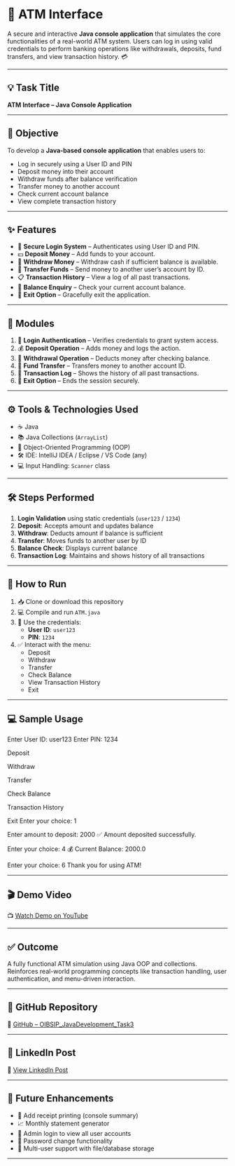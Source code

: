 # 🏧 ATM Interface

A secure and interactive **Java console application** that simulates the core functionalities of a real-world ATM system. Users can log in using valid credentials to perform banking operations like withdrawals, deposits, fund transfers, and view transaction history. 💳

---

## 💡 Task Title  
**ATM Interface – Java Console Application**

---

## 🎯 Objective

To develop a **Java-based console application** that enables users to:
- Log in securely using a User ID and PIN
- Deposit money into their account
- Withdraw funds after balance verification
- Transfer money to another account
- Check current account balance
- View complete transaction history

---

## ✨ Features

- 🔐 **Secure Login System** – Authenticates using User ID and PIN.
- 💵 **Deposit Money** – Add funds to your account.
- 💸 **Withdraw Money** – Withdraw cash if sufficient balance is available.
- 🔁 **Transfer Funds** – Send money to another user’s account by ID.
- 📋 **Transaction History** – View a log of all past transactions.
- 🧾 **Balance Enquiry** – Check your current account balance.
- 🚪 **Exit Option** – Gracefully exit the application.

---

## 🧩 Modules

1. 🔐 **Login Authentication** – Verifies credentials to grant system access.
2. 💰 **Deposit Operation** – Adds money and logs the action.
3. 🏧 **Withdrawal Operation** – Deducts money after checking balance.
4. 🔄 **Fund Transfer** – Transfers money to another account ID.
5. 📜 **Transaction Log** – Shows the history of all past transactions.
6. 🚪 **Exit Option** – Ends the session securely.

---

## ⚙️ Tools & Technologies Used

- ☕ Java
- 📚 Java Collections (`ArrayList`)
- 🧠 Object-Oriented Programming (OOP)
- 🛠 IDE: IntelliJ IDEA / Eclipse / VS Code (any)
- 💻 Input Handling: `Scanner` class

---

## 🛠️ Steps Performed

1. **Login Validation** using static credentials (`user123` / `1234`)
2. **Deposit**: Accepts amount and updates balance
3. **Withdraw**: Deducts amount if balance is sufficient
4. **Transfer**: Moves funds to another user by ID
5. **Balance Check**: Displays current balance
6. **Transaction Log**: Maintains and shows history of all transactions

---

## 🚀 How to Run

1. 📥 Clone or download this repository
2. 💻 Compile and run `ATM.java`
3. 🔑 Use the credentials:
   - **User ID**: `user123`
   - **PIN**: `1234`
4. ✅ Interact with the menu:
   - Deposit
   - Withdraw
   - Transfer
   - Check Balance
   - View Transaction History
   - Exit

---

## 💻 Sample Usage

Enter User ID: user123
Enter PIN: 1234

Deposit

Withdraw

Transfer

Check Balance

Transaction History

Exit
Enter your choice: 1

Enter amount to deposit: 2000
✅ Amount deposited successfully.

Enter your choice: 4
💰 Current Balance: 2000.0

Enter your choice: 6
Thank you for using ATM!

---

## 🎬 Demo Video
📺 [Watch Demo on YouTube](https://www.youtube.com/your-demo-link-here)

---

## ✅ Outcome
A fully functional ATM simulation using Java OOP and collections. Reinforces real-world programming concepts like transaction handling, user authentication, and menu-driven interaction.

---

## 🔗 GitHub Repository
📂 [GitHub – OIBSIP_JavaDevelopment_Task3](https://github.com/yourusername/OIBSIP_JavaDevelopment_Task1)

---
## 💼 LinkedIn Post
🔗 [View LinkedIn Post](https://www.linkedin.com/in/your-linkedin-post-here)

---

## 🌱 Future Enhancements

- 🧾 Add receipt printing (console summary)
- 📈 Monthly statement generator
- 💼 Admin login to view all user accounts
- 🔐 Password change functionality
- 🪪 Multi-user support with file/database storage

---
